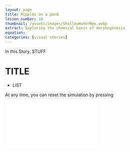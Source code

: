 ```yaml
---
layout: page
title: Ripples on a pond
lesson_number: 10
thumbnail: /assets/images/ShallowWaterBox.webp
extract: Exploring the chemical basis of morphogenesis
equation:
categories: [visual stories]
---
```

In this Story, STUFF

# TITLE

* LIST

 At any time, you can reset the simulation by pressing <vpde-reset iframe="simA"></vpde-reset>

<p style="text-align:center;margin-bottom:0;"><vpde-slider
    iframe="simGM"
    name="D"
    label="Inhibitor diffusion rate"
    label-position="above"
    min-label="Small"
    max-label="Large"
    min="45"
    max="100"
    value="45"
    step="5"
></vpde-slider></p>

<p style="text-align:center;margin-bottom:0;"><vpde-slider
    iframe="simGM"
    name="K"
    label="Activator Saturation"
    label-position="below"
    min-label="Normal"
    max-label="Improved"
    min="0"
    max="0.005"
    value="0.001"
></vpde-slider></p>

<iframe id="simGM" class="sim" style="margin-left:auto;margin-right:auto" src="/sim/?preset=GiererMeinhardtStripeiframe&story&reset_only" frameborder="0" loading="lazy"></iframe>